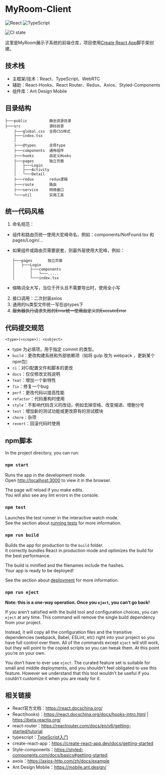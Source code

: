 # MyRoom-Client

![React](https://img.shields.io/badge/react-%2320232a.svg?style=for-the-badge&logo=react&logoColor=%2361DAFB)
![TypeScript](https://img.shields.io/badge/typescript-%23007ACC.svg?style=for-the-badge&logo=typescript&logoColor=white)

![CI state](https://github.com/MyRoom-Bytedance/MyRoom-Client/actions/workflows/node.js.yml/badge.svg)

这里是MyRoom展示子系统的前端仓库，项目使用[Create React App](https://github.com/facebook/create-react-app)脚手架创建。

## 技术栈

- 主框架/技术：React、TypeScript、WebRTC
- 辅助：React-Hooks、React Router、Redux、Axios、Styled-Components
- 组件库：Ant Design Mobile

## 目录结构

    ├───public          静态资源目录
    ├───src             源码目录   
        ├───global.css  全局CSS样式
        ├───index.tsx   
        │
        ├───@types      全局type
        ├───components  通用组件
        ├───hooks       自定义Hooks
        ├───pages       独立页面
        │   ├───Login
        │   ├───Activity
        │   └───Detail
        ├───redux       redux逻辑
        ├───route       路由
        ├───service     网络接口
        └───util        实用工具
    
## 统一代码风格

1. 命名规范：
  - 组件和路由页统一使用大驼峰命名，例如：components/NotFound.tsx 和 pages/Login/...
  - 如果组件或路由页需要嵌套，则最外层使用大驼峰，例如：
  
        ├───pages       独立页面
        │   ├───Login
        │       ├───components
        │       │   └───.....
        │       └───index.tsx
        
  - 缩略词全大写，当位于开头且不需要导出时，使用全小写
2. 接口调用：二次封装axios
3. 通用的ts类型文件统一写在@types下
4. ~~服务器执行请求失败的Error统一使用自定义的ExecuteError~~

## 代码提交规范

`<type>(<scope>): <subject>`
- type 为必填项，用于指定 commit 的类型。
- `build`：更改构建系统和外部依赖项（如将 gulp 改为 webpack ，更新某个npm包）
- `ci`：对CI配置文件和脚本的更改
- `docs`：仅仅修改文档说明
- `feat`：增加一个新特性
- `fix`：修复一个bug
- `perf`：更改代码以提高性能
- `refactor`：代码重构时使用
- `style`：不影响代码含义的改动，例如去掉空格、改变缩进、增删分号
- `test`：增加新的测试功能或更改原有的测试模块
- `chore`：杂项
- `revert`：回滚代码时使用

## npm脚本

In the project directory, you can run:

### `npm start`

Runs the app in the development mode.\
Open [http://localhost:3000](http://localhost:3000) to view it in the browser.

The page will reload if you make edits.\
You will also see any lint errors in the console.

### `npm test`

Launches the test runner in the interactive watch mode.\
See the section about [running tests](https://facebook.github.io/create-react-app/docs/running-tests) for more information.

### `npm run build`

Builds the app for production to the `build` folder.\
It correctly bundles React in production mode and optimizes the build for the best performance.

The build is minified and the filenames include the hashes.\
Your app is ready to be deployed!

See the section about [deployment](https://facebook.github.io/create-react-app/docs/deployment) for more information.

### `npm run eject`

**Note: this is a one-way operation. Once you `eject`, you can’t go back!**

If you aren’t satisfied with the build tool and configuration choices, you can `eject` at any time. This command will remove the single build dependency from your project.

Instead, it will copy all the configuration files and the transitive dependencies (webpack, Babel, ESLint, etc) right into your project so you have full control over them. All of the commands except `eject` will still work, but they will point to the copied scripts so you can tweak them. At this point you’re on your own.

You don’t have to ever use `eject`. The curated feature set is suitable for small and middle deployments, and you shouldn’t feel obligated to use this feature. However we understand that this tool wouldn’t be useful if you couldn’t customize it when you are ready for it.

## 相关链接

- React官方文档：https://react.docschina.org/
- React(hooks)：https://react.docschina.org/docs/hooks-intro.html | https://beta.reactjs.org/
- react-router：https://reactrouter.com/docs/en/v6/getting-started/tutorial
- typescript：[TypeScript入门](https://ex4tjk8ii1.feishu.cn/docs/doccnE8fHbzDEgJNptmhz0suFZe)
- create-react-app：https://create-react-app.dev/docs/getting-started
- Style-components：https://styled-components.com/docs/basics#getting-started
- axois：https://axios-http.com/zh/docs/example
- Ant Design Mobile：https://mobile.ant.design/